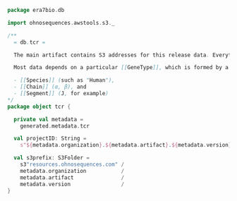 
```scala
package era7bio.db

import ohnosequences.awstools.s3._

/**
  = db.tcr =

  The main artifact contains S3 addresses for this release data. Everything will be under `s3Prefix`, and you can find the relevant S3 addresses through methods in the [[data]] object.

  Most data depends on a particular [[GeneType]], which is formed by a combination of

  - [[Species]] (such as "Human"),
  - [[Chain]] (α, β), and
  - [[Segment]] (J, for example)
*/
package object tcr {

  private val metadata =
    generated.metadata.tcr

  val projectID: String =
    s"${metadata.organization}.${metadata.artifact}.${metadata.version}"

  val s3prefix: S3Folder =
    s3"resources.ohnosequences.com" /
    metadata.organization           /
    metadata.artifact               /
    metadata.version                /
}

```




[test/scala/humanTRA.scala]: ../../test/scala/humanTRA.scala.md
[test/scala/outputData.scala]: ../../test/scala/outputData.scala.md
[test/scala/genericTests.scala]: ../../test/scala/genericTests.scala.md
[test/scala/inputData.scala]: ../../test/scala/inputData.scala.md
[test/scala/io.scala]: ../../test/scala/io.scala.md
[test/scala/humanTRB.scala]: ../../test/scala/humanTRB.scala.md
[main/scala/package.scala]: package.scala.md
[main/scala/model.scala]: model.scala.md
[main/scala/names.scala]: names.scala.md
[main/scala/data.scala]: data.scala.md